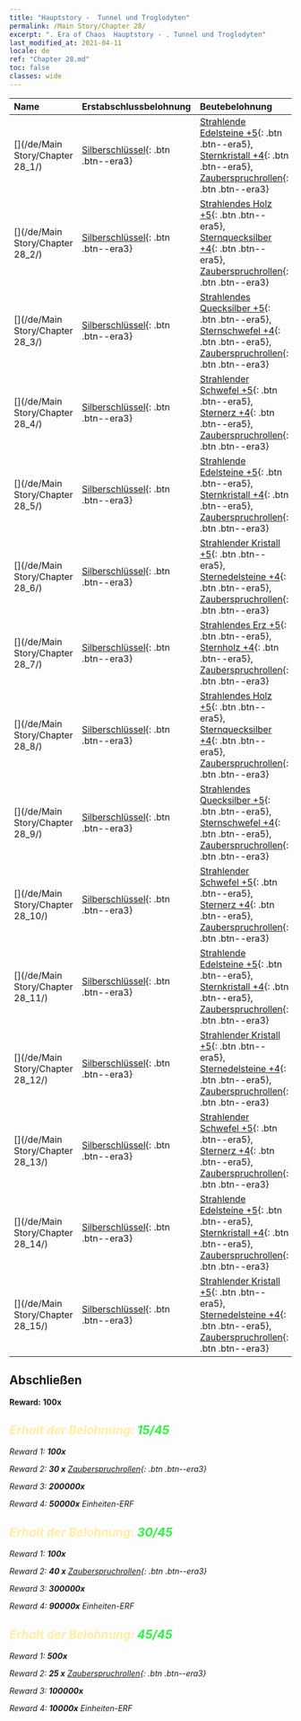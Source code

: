 ```yaml
---
title: "Hauptstory -  Tunnel und Troglodyten"
permalink: /Main Story/Chapter 28/
excerpt: ". Era of Chaos  Hauptstory - . Tunnel und Troglodyten"
last_modified_at: 2021-04-11
locale: de
ref: "Chapter 28.md"
toc: false
classes: wide
---
```


  | Name |  Erstabschlussbelohnung | Beutebelohnung |
  |:------------|:------------|:------------| 
  | [](/de/Main Story/Chapter 28_1/) | [Silberschlüssel](/de/Items/con_693/){: .btn .btn--era3} | [Strahlende Edelsteine +5](/de/Items/mat_100/){: .btn .btn--era5}, [Sternkristall +4](/de/Items/mat_94/){: .btn .btn--era5}, [Zauberspruchrollen](/de/Items/con_694/){: .btn .btn--era3} |
  | [](/de/Main Story/Chapter 28_2/) | [Silberschlüssel](/de/Items/con_693/){: .btn .btn--era3} | [Strahlendes Holz +5](/de/Items/mat_97/){: .btn .btn--era5}, [Sternquecksilber +4](/de/Items/mat_91/){: .btn .btn--era5}, [Zauberspruchrollen](/de/Items/con_694/){: .btn .btn--era3} |
  | [](/de/Main Story/Chapter 28_3/) | [Silberschlüssel](/de/Items/con_693/){: .btn .btn--era3} | [Strahlendes Quecksilber +5](/de/Items/mat_98/){: .btn .btn--era5}, [Sternschwefel +4](/de/Items/mat_92/){: .btn .btn--era5}, [Zauberspruchrollen](/de/Items/con_694/){: .btn .btn--era3} |
  | [](/de/Main Story/Chapter 28_4/) | [Silberschlüssel](/de/Items/con_693/){: .btn .btn--era3} | [Strahlender Schwefel +5](/de/Items/mat_99/){: .btn .btn--era5}, [Sternerz +4](/de/Items/mat_89/){: .btn .btn--era5}, [Zauberspruchrollen](/de/Items/con_694/){: .btn .btn--era3} |
  | [](/de/Main Story/Chapter 28_5/) | [Silberschlüssel](/de/Items/con_693/){: .btn .btn--era3} | [Strahlende Edelsteine +5](/de/Items/mat_100/){: .btn .btn--era5}, [Sternkristall +4](/de/Items/mat_94/){: .btn .btn--era5}, [Zauberspruchrollen](/de/Items/con_694/){: .btn .btn--era3} |
  | [](/de/Main Story/Chapter 28_6/) | [Silberschlüssel](/de/Items/con_693/){: .btn .btn--era3} | [Strahlender Kristall +5](/de/Items/mat_101/){: .btn .btn--era5}, [Sternedelsteine +4](/de/Items/mat_93/){: .btn .btn--era5}, [Zauberspruchrollen](/de/Items/con_694/){: .btn .btn--era3} |
  | [](/de/Main Story/Chapter 28_7/) | [Silberschlüssel](/de/Items/con_693/){: .btn .btn--era3} | [Strahlendes Erz +5](/de/Items/mat_96/){: .btn .btn--era5}, [Sternholz +4](/de/Items/mat_90/){: .btn .btn--era5}, [Zauberspruchrollen](/de/Items/con_694/){: .btn .btn--era3} |
  | [](/de/Main Story/Chapter 28_8/) | [Silberschlüssel](/de/Items/con_693/){: .btn .btn--era3} | [Strahlendes Holz +5](/de/Items/mat_97/){: .btn .btn--era5}, [Sternquecksilber +4](/de/Items/mat_91/){: .btn .btn--era5}, [Zauberspruchrollen](/de/Items/con_694/){: .btn .btn--era3} |
  | [](/de/Main Story/Chapter 28_9/) | [Silberschlüssel](/de/Items/con_693/){: .btn .btn--era3} | [Strahlendes Quecksilber +5](/de/Items/mat_98/){: .btn .btn--era5}, [Sternschwefel +4](/de/Items/mat_92/){: .btn .btn--era5}, [Zauberspruchrollen](/de/Items/con_694/){: .btn .btn--era3} |
  | [](/de/Main Story/Chapter 28_10/) | [Silberschlüssel](/de/Items/con_693/){: .btn .btn--era3} | [Strahlender Schwefel +5](/de/Items/mat_99/){: .btn .btn--era5}, [Sternerz +4](/de/Items/mat_89/){: .btn .btn--era5}, [Zauberspruchrollen](/de/Items/con_694/){: .btn .btn--era3} |
  | [](/de/Main Story/Chapter 28_11/) | [Silberschlüssel](/de/Items/con_693/){: .btn .btn--era3} | [Strahlende Edelsteine +5](/de/Items/mat_100/){: .btn .btn--era5}, [Sternkristall +4](/de/Items/mat_94/){: .btn .btn--era5}, [Zauberspruchrollen](/de/Items/con_694/){: .btn .btn--era3} |
  | [](/de/Main Story/Chapter 28_12/) | [Silberschlüssel](/de/Items/con_693/){: .btn .btn--era3} | [Strahlender Kristall +5](/de/Items/mat_101/){: .btn .btn--era5}, [Sternedelsteine +4](/de/Items/mat_93/){: .btn .btn--era5}, [Zauberspruchrollen](/de/Items/con_694/){: .btn .btn--era3} |
  | [](/de/Main Story/Chapter 28_13/) | [Silberschlüssel](/de/Items/con_693/){: .btn .btn--era3} | [Strahlender Schwefel +5](/de/Items/mat_99/){: .btn .btn--era5}, [Sternerz +4](/de/Items/mat_89/){: .btn .btn--era5}, [Zauberspruchrollen](/de/Items/con_694/){: .btn .btn--era3} |
  | [](/de/Main Story/Chapter 28_14/) | [Silberschlüssel](/de/Items/con_693/){: .btn .btn--era3} | [Strahlende Edelsteine +5](/de/Items/mat_100/){: .btn .btn--era5}, [Sternkristall +4](/de/Items/mat_94/){: .btn .btn--era5}, [Zauberspruchrollen](/de/Items/con_694/){: .btn .btn--era3} |
  | [](/de/Main Story/Chapter 28_15/) | [Silberschlüssel](/de/Items/con_693/){: .btn .btn--era3} | [Strahlender Kristall +5](/de/Items/mat_101/){: .btn .btn--era5}, [Sternedelsteine +4](/de/Items/mat_93/){: .btn .btn--era5}, [Zauberspruchrollen](/de/Items/con_694/){: .btn .btn--era3} |


## Abschließen 

 **Reward:**  **100x** <i class="fas fa-gem"/>



## <span style="color: #ffeea0">Erhalt der Belohnung: </span><span style="color: #27f73a">15/45</span>

 Reward 1:  **100x** <i class="fas fa-gem"/>

 Reward 2: **30 x** [Zauberspruchrollen](/de/Items/con_694/){: .btn .btn--era3}

 Reward 3:  **200000x** <i class="fas fa-coins"/>

 Reward 4:  **50000x** Einheiten-ERF



## <span style="color: #ffeea0">Erhalt der Belohnung: </span><span style="color: #27f73a">30/45</span>

 Reward 1:  **100x** <i class="fas fa-gem"/>

 Reward 2: **40 x** [Zauberspruchrollen](/de/Items/con_694/){: .btn .btn--era3}

 Reward 3:  **300000x** <i class="fas fa-coins"/>

 Reward 4:  **90000x** Einheiten-ERF



## <span style="color: #ffeea0">Erhalt der Belohnung: </span><span style="color: #27f73a">45/45</span>

 Reward 1:  **500x** <i class="fas fa-gem"/>

 Reward 2: **25 x** [Zauberspruchrollen](/de/Items/con_694/){: .btn .btn--era3}

 Reward 3:  **100000x** <i class="fas fa-coins"/>

 Reward 4:  **10000x** Einheiten-ERF


